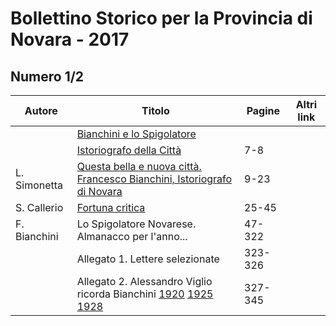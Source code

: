 # Bollettino Storico per la Provincia di Novara - 2017

## Numero 1/2

| Autore       | Titolo                                                                                                                                                                                                                           | Pagine  | Altri link |
|--------------|----------------------------------------------------------------------------------------------------------------------------------------------------------------------------------------------------------------------------------|---------|------------|
|              | [Bianchini e lo Spigolatore](http://www.ssno.it/BSPNo/bspn_2017.html)                                                                                                                                                            |         |            |
|              | [Istoriografo della Città](http://www.ssno.it/BSPNo/bspn_2017.html#01)                                                                                                                                                           | 7-8     |            |
| L. Simonetta | [Questa bella e nuova città. Francesco Bianchini, Istoriografo di Novara](http://www.ssno.it/BSPNo/bspn_2017.html#02)                                                                                                            | 9-23    |            |
| S. Callerio  | [Fortuna critica](http://www.ssno.it/BSPNo/bspn_2017.html#03)                                                                                                                                                                    | 25-45   |            |
| F. Bianchini | Lo Spigolatore Novarese. Almanacco per l'anno...                                                                                                                                                                                 | 47-322  |            |
|              | Allegato 1. Lettere selezionate                                                                                                                                                                                                  | 323-326 |            |
|              | Allegato 2. Alessandro Viglio ricorda Bianchini [1920](http://www.ssno.it/BSPNo/1920_Viglio_Bianchini.pdf) [1925](http://www.ssno.it/BSPNo/1925_Viglio_Bianchini.pdf) [1928](http://www.ssno.it/BSPNo/1928_Viglio_Bianchini.pdf) | 327-345 |            |

